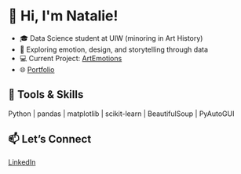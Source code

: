 # 👋 Hi, I'm Natalie!
- 🎓 Data Science student at UIW (minoring in Art History)
- 🎨 Exploring emotion, design, and storytelling through data
- 💻 Current Project: [ArtEmotions](https://github.com/natalie-ava/ArtEmotions)
- 🌐 [Portfolio](https://github.com/natalie-ava/portfolio)

## 🔧 Tools & Skills
Python | pandas | matplotlib | scikit-learn | BeautifulSoup | PyAutoGUI

## 📫 Let’s Connect
[LinkedIn](https://www.linkedin.com/in/natalieavahuang/)
